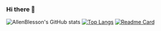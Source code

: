 ### Hi there 👋
![AllenBlesson's GitHub stats](https://github-readme-stats.vercel.app/api?username=AllenBlesson&show_icons=true&theme=transparent)
[![Top Langs](https://github-readme-stats.vercel.app/api/top-langs/?username=AllenBlesson&layout=donut)](https://github.com/AllenBlesson/github-readme-stats)
[![Readme Card](https://github-readme-stats.vercel.app/api/pin/?username=AllenBlesson&repo=github-readme-stats)](https://github.com/AllenBlesson/github-readme-stats)

